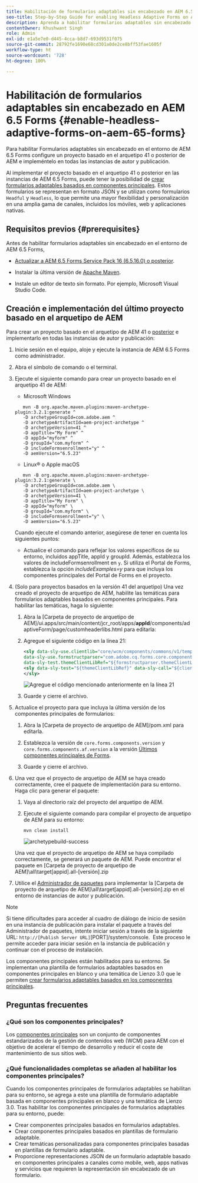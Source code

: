 ```yaml
---
title: Habilitación de formularios adaptables sin encabezado en AEM 6.5 Forms
seo-title: Step-by-Step Guide for enabling Headless Adaptive Forms on AEM 6.5 Forms
description: Aprenda a habilitar formularios adaptables sin encabezado en AEM 6.5 Forms con la guía paso a paso de Adobe. Este tutorial le guiará por el proceso, lo que facilita la integración de esta potente función en su sitio web y la mejora de su experiencia del usuario.
contentOwner: Khushwant Singh
role: Admin
exl-id: e1a5e7e0-d445-4cca-b8d7-693d9531f075
source-git-commit: 28792fe1690e68cd301a0de2ce8bff53fae1605f
workflow-type: ht
source-wordcount: '728'
ht-degree: 100%

---
```


# Habilitación de formularios adaptables sin encabezado en AEM 6.5 Forms {#enable-headless-adaptive-forms-on-aem-65-forms}

Para habilitar Formularios adaptables sin encabezado en el entorno de AEM 6.5 Forms configure un proyecto basado en el arquetipo 41 o posterior de AEM e impleméntelo en todas las instancias de autor y publicación.

Al implementar el proyecto basado en el arquetipo 41 o posterior en las instancias de AEM 6.5 Forms, puede tener la posibilidad de [crear formularios adaptables basados en componentes principales](create-a-headless-adaptive-form.md). Estos formularios se representan en formato JSON y se utilizan como formularios `Headful` y `Headless`, lo que permite una mayor flexibilidad y personalización en una amplia gama de canales, incluidos los móviles, web y aplicaciones nativas.

## Requisitos previos {#prerequisites}

Antes de habilitar formularios adaptables sin encabezado en el entorno de AEM 6.5 Forms,

* [Actualizar a AEM 6.5 Forms Service Pack 16 (6.5.16.0) o posterior](https://experienceleague.adobe.com/es/docs/experience-manager-65/content/release-notes/aem-forms-current-service-pack-installation-instructions).

* Instalar la última versión de [Apache Maven](https://maven.apache.org/download.cgi).

* Instale un editor de texto sin formato. Por ejemplo, Microsoft Visual Studio Code.

## Creación e implementación del último proyecto basado en el arquetipo de AEM

Para crear un proyecto basado en el arquetipo de AEM 41 o [posterior](https://github.com/adobe/aem-project-archetype) e implementarlo en todas las instancias de autor y publicación:

1. Inicie sesión en el equipo, aloje y ejecute la instancia de AEM 6.5 Forms como administrador.
1. Abra el símbolo de comando o el terminal.
1. Ejecute el siguiente comando para crear un proyecto basado en el arquetipo 41 de AEM:

   * Microsoft Windows

   ```Shell
      mvn -B org.apache.maven.plugins:maven-archetype-plugin:3.2.1:generate ^
      -D archetypeGroupId=com.adobe.aem ^
      -D archetypeArtifactId=aem-project-archetype ^
      -D archetypeVersion=41 ^
      -D appTitle="My Form" ^
      -D appId="myform" ^
      -D groupId="com.myform" ^
      -D includeFormsenrollment="y" ^
      -D aemVersion="6.5.23" 
   ```

   * Linux® o Apple macOS

   ```Shell
      mvn -B org.apache.maven.plugins:maven-archetype-plugin:3.2.1:generate \
      -D archetypeGroupId=com.adobe.aem \
      -D archetypeArtifactId=aem-project-archetype \
      -D archetypeVersion=41 \
      -D appTitle="My Form" \
      -D appId="myform" \
      -D groupId="com.myform" \
      -D includeFormsenrollment="y" \
      -D aemVersion="6.5.23" 
   ```

   Cuando ejecute el comando anterior, asegúrese de tener en cuenta los siguientes puntos:

   * Actualice el comando para reflejar los valores específicos de su entorno, incluidos appTitle, appId y groupId. Además, establezca los valores de includeFormsenrollment en `y`. Si utiliza el Portal de Forms, establezca la opción _includeExamples=y_ para que incluya los componentes principales del Portal de Forms en el proyecto.


1. (Solo para proyectos basados en la versión 41 del arquetipo) Una vez creado el proyecto de arquetipo de AEM, habilite las temáticas para formularios adaptables basados en componentes principales. Para habilitar las temáticas, haga lo siguiente:

   1. Abra la [Carpeta de proyecto de arquetipo de AEM]/ui.apps/src/main/content/jcr_root/apps/__appId__/components/adaptiveForm/page/customheaderlibs.html para editarla:

   1. Agregue el siguiente código en la línea 21:

      ```XML
      <sly data-sly-use.clientlib="core/wcm/components/commons/v1/templates/clientlib.html"
      data-sly-use.formstructparser="com.adobe.cq.forms.core.components.models.form.FormStructureParser"
      data-sly-test.themeClientLibRef="${formstructparser.themeClientLibRefFromFormContainer}">
      <sly data-sly-test="${themeClientLibRef}" data-sly-call="${clientlib.css @ categories=themeClientLibRef}"/>
      </sly>
      ```

      ![Agregue el código mencionado anteriormente en la línea 21](/help/assets/code-to-enable-themes.png)

   1. Guarde y cierre el archivo.

1. Actualice el proyecto para que incluya la última versión de los componentes principales de formularios:

   1. Abra la [Carpeta de proyecto de arquetipo de AEM]/pom.xml para editarla.
   1. Establezca la versión de `core.forms.components.version` y `core.forms.components.af.version` a la versión [Últimos componentes principales de Forms](https://github.com/adobe/aem-core-forms-components/tree/release/650).

   1. Guarde y cierre el archivo.


1. Una vez que el proyecto de arquetipo de AEM se haya creado correctamente, cree el paquete de implementación para su entorno. Haga clic para generar el paquete:

   1. Vaya al directorio raíz del proyecto del arquetipo de AEM.


   1. Ejecute el siguiente comando para compilar el proyecto de arquetipo de AEM para su entorno:

      ```Shell
      mvn clean install
      ```

      ![archetypebuild-success](assets/corecomponent-build-successful.png)


   Una vez que el proyecto de arquetipo de AEM se haya compilado correctamente, se generará un paquete de AEM. Puede encontrar el paquete en [Carpeta de proyecto de arquetipo de AEM]\all\target\[appid].all-[versión].zip

1. Utilice el [Administrador de paquetes](https://experienceleague.adobe.com/es/docs/experience-manager-65/content/sites/administering/contentmanagement/package-manager) para implementar la [Carpeta de proyecto de arquetipo de AEM]\all\target\[appid].all-[versión].zip en el entorno de instancias de autor y publicación.

>[!NOTE]
>
>
>
>Si tiene dificultades para acceder al cuadro de diálogo de inicio de sesión en una instancia de publicación para instalar el paquete a través del Administrador de paquetes, intente iniciar sesión a través de la siguiente URL: `http://[Publish Server URL]`[PORT]/system/console.  Este proceso le permite acceder para iniciar sesión en la instancia de publicación y continuar con el proceso de instalación.


Los componentes principales están habilitados para su entorno. Se implementan una plantilla de formularios adaptables basados en componentes principales en blanco y una temática de Lienzo 3.0 que le permiten [crear formularios adaptables basados en los componentes principales](create-a-headless-adaptive-form.md).

## Preguntas frecuentes

### ¿Qué son los componentes principales?

Los [componentes principales](https://experienceleague.adobe.com/es/docs/experience-manager-core-components/using/introduction) son un conjunto de componentes estandarizados de la gestión de contenidos web (WCM) para AEM con el objetivo de acelerar el tiempo de desarrollo y reducir el coste de mantenimiento de sus sitios web.

### ¿Qué funcionalidades completas se añaden al habilitar los componentes principales?


Cuando los componentes principales de formularios adaptables se habilitan para su entorno, se agrega a este una plantilla de formulario adaptable basada en componentes principales en blanco y una temática de Lienzo 3.0. Tras habilitar los componentes principales de formularios adaptables para su entorno, puede:

* Crear componentes principales basados en formularios adaptables.
* Crear componentes principales basados en plantillas de formulario adaptable.
* Crear temáticas personalizadas para componentes principales basadas en plantillas de formulario adaptable.
* Proporcione representaciones JSON de un formulario adaptable basado en componentes principales a canales como mobile, web, apps nativas y servicios que requieren la representación sin encabezado de un formulario.
